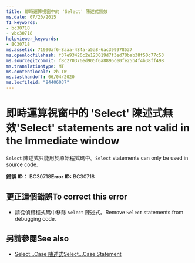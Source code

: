 ```yaml
---
title: 即時運算視窗中的 'Select' 陳述式無效
ms.date: 07/20/2015
f1_keywords:
- bc30718
- vbc30718
helpviewer_keywords:
- BC30718
ms.assetid: 71990af6-8aaa-484a-a5a8-6ac399978537
ms.openlocfilehash: f37e93426c2e123019d7f3ed70bab38f50c77c53
ms.sourcegitcommit: f8c270376ed905f6a8896ce0fe25b4f4b38ff498
ms.translationtype: MT
ms.contentlocale: zh-TW
ms.lasthandoff: 06/04/2020
ms.locfileid: "84406037"
---
```

# <a name="select-statements-are-not-valid-in-the-immediate-window"></a><span data-ttu-id="54f69-102">即時運算視窗中的 'Select' 陳述式無效</span><span class="sxs-lookup"><span data-stu-id="54f69-102">'Select' statements are not valid in the Immediate window</span></span>
<span data-ttu-id="54f69-103">`Select` 陳述式只能用於原始程式碼中。</span><span class="sxs-lookup"><span data-stu-id="54f69-103">`Select` statements can only be used in source code.</span></span>  
  
 <span data-ttu-id="54f69-104">**錯誤 ID︰** BC30718</span><span class="sxs-lookup"><span data-stu-id="54f69-104">**Error ID:** BC30718</span></span>  
  
## <a name="to-correct-this-error"></a><span data-ttu-id="54f69-105">更正這個錯誤</span><span class="sxs-lookup"><span data-stu-id="54f69-105">To correct this error</span></span>  
  
- <span data-ttu-id="54f69-106">請從偵錯程式碼中移除 `Select` 陳述式。</span><span class="sxs-lookup"><span data-stu-id="54f69-106">Remove `Select` statements from debugging code.</span></span>  
  
## <a name="see-also"></a><span data-ttu-id="54f69-107">另請參閱</span><span class="sxs-lookup"><span data-stu-id="54f69-107">See also</span></span>

- [<span data-ttu-id="54f69-108">Select...Case 陳述式</span><span class="sxs-lookup"><span data-stu-id="54f69-108">Select...Case Statement</span></span>](../language-reference/statements/select-case-statement.md)
